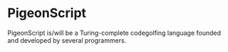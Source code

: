 # PigeonScript
PigeonScript is/will be a Turing-complete codegolfing language founded and developed by several programmers.

